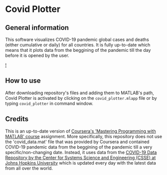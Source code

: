 # Covid Plotter

## General information

This software visualizes COVID-19 pandemic global cases and deaths (either cumulative or daily) for all countries. It is fully up-to-date which means that it plots data from the beggining of the pandemic till the day before it is opened by the user.

[!](https://github.com/valiapp/Covid-Plotter/blob/main/Demo.gif)

## How to use

After downloading repository's files and adding them to MATLAB's path, Covid Plotter is activated by clicking on the `covid_plotter.mlapp` file or by typing `covid_plotter` in command window.

## Credits

This is an up-to-date version of [Coursera's 'Mastering Programming with MATLAB' course](https://www.coursera.org/learn/advanced-matlab-programming) assignment. More specifically, this repository does not use the 'covid_data.mat' file that was provided by Coursera and contained COVID-19 pandemic data from the beggining of the pandemic till a very specific/non-changing date. Instead, it uses data from the [COVID-19 Data Repository by the Center for Systems Science and Engineering (CSSE) at Johns Hopkins University](https://github.com/CSSEGISandData/COVID-19) which is updated every day with the latest data from all over the world.

